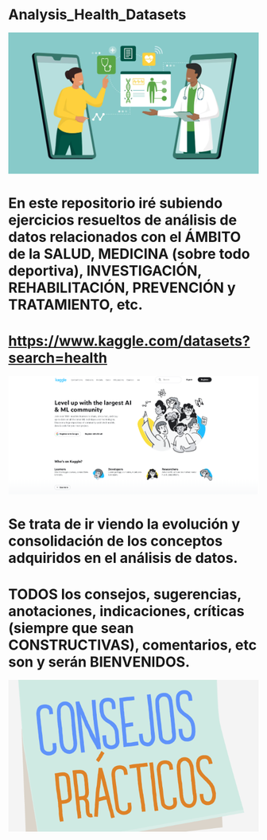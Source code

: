 # Analysis_Health_Datasets
![](health5.png)
# En este repositorio iré subiendo ejercicios resueltos de análisis de datos relacionados con el ÁMBITO de la SALUD, MEDICINA (sobre todo deportiva), INVESTIGACIÓN, REHABILITACIÓN, PREVENCIÓN y TRATAMIENTO, etc.
# https://www.kaggle.com/datasets?search=health
![](kaggle.png)
# Se trata de ir viendo la evolución y consolidación de los conceptos adquiridos en el análisis de datos.
# TODOS los consejos, sugerencias, anotaciones, indicaciones, críticas (siempre que sean CONSTRUCTIVAS), comentarios, etc son y serán BIENVENIDOS.
<p align = "center">
  <a href="mailto:loquelojonove1975@gmail.com" target="_blank" rel = "noopener noreferrer" title="Email" rel="noopener"><img src="consejos_practicos.png" title="Email"></i></a>
</p>
